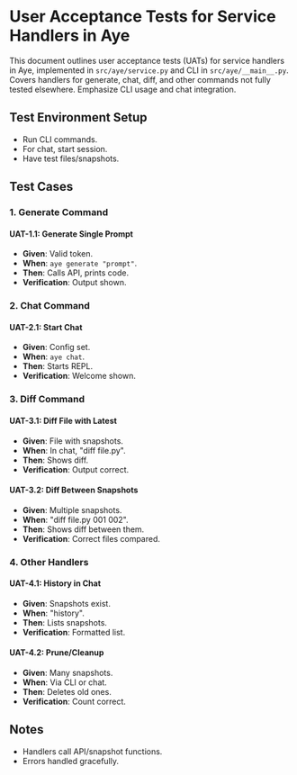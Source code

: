 # User Acceptance Tests for Service Handlers in Aye

This document outlines user acceptance tests (UATs) for service handlers in Aye, implemented in `src/aye/service.py` and CLI in `src/aye/__main__.py`. Covers handlers for generate, chat, diff, and other commands not fully tested elsewhere. Emphasize CLI usage and chat integration.

## Test Environment Setup
- Run CLI commands.
- For chat, start session.
- Have test files/snapshots.

## Test Cases

### 1. Generate Command

#### UAT-1.1: Generate Single Prompt
- **Given**: Valid token.
- **When**: `aye generate "prompt"`.
- **Then**: Calls API, prints code.
- **Verification**: Output shown.

### 2. Chat Command

#### UAT-2.1: Start Chat
- **Given**: Config set.
- **When**: `aye chat`.
- **Then**: Starts REPL.
- **Verification**: Welcome shown.

### 3. Diff Command

#### UAT-3.1: Diff File with Latest
- **Given**: File with snapshots.
- **When**: In chat, "diff file.py".
- **Then**: Shows diff.
- **Verification**: Output correct.

#### UAT-3.2: Diff Between Snapshots
- **Given**: Multiple snapshots.
- **When**: "diff file.py 001 002".
- **Then**: Shows diff between them.
- **Verification**: Correct files compared.

### 4. Other Handlers

#### UAT-4.1: History in Chat
- **Given**: Snapshots exist.
- **When**: "history".
- **Then**: Lists snapshots.
- **Verification**: Formatted list.

#### UAT-4.2: Prune/Cleanup
- **Given**: Many snapshots.
- **When**: Via CLI or chat.
- **Then**: Deletes old ones.
- **Verification**: Count correct.

## Notes
- Handlers call API/snapshot functions.
- Errors handled gracefully.